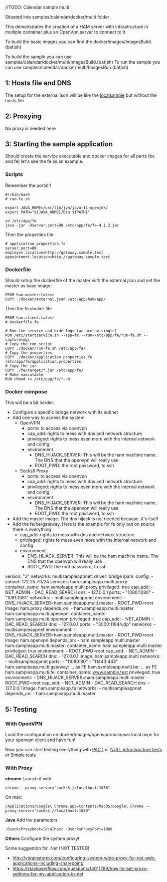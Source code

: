 //TODO: Calendar sample multi

Situated into samples/calendar/docker/multi folder

This demonstrates the creation of a HAM server with infrastructure in multiple container 
plus an OpenVpn server to connect to it

To build the basic images you can find the docker/images/ImagesBuild.(bat|sh)

To build the sample you can use samples/calendar/docker/multi/ImagesBuild.(bat|sh)
To run the sample you can use samples/calendar/docker/multi/ImagesRun.(bat|sh)

## 1: Hosts file and DNS

The setup for the external.json will be like the [localsample](../generated/localsample.md) but without the hosts file

## 2: Proxying

No proxy is needed here

## 3: Starting the sample application

Should create the service executable and docker images for all parts (be and fe) let's see the fe as an example.

### Scripts

Remember the ports!!!

    #!/bin/bash
    # run-fe.sh

    export JAVA_HOME=/usr/lib/jvm/java-11-openjdk/
    export PATH="${JAVA_HOME}/bin:${PATH}"

    cd /etc/app/fe
    java -jar -Dserver.port=80 /etc/app/fe/fe-4.1.2.jar

Then the properties file

    # application.properties.fe
    server.port=80
    employee.location=http://gateway.sample.test
    appointment.location=http://gateway.sample.test

### Dockerfile

Should setup the dockerfile of the master with the external.json and set the master as base image

    FROM ham.master:latest
    COPY ./docker/external.json /etc/app/ham/app/

Then the fe docker file

    FROM ham.client:latest
    # Dockerfile.fe

    # Run the service and hide logs (we are on single)
    RUN /etc/startservice.sh --app=fe --run=/etc/app/fe/run-fe.sh --capturelogs
    # Copy the run script
    COPY ./docker/run-fe.sh /etc/app/fe/
    # Copy the properties
    COPY ./docker/application.properties.fe /etc/app/fe/application.properties
    # Copy the jar
    COPY ./fe/target/*.jar /etc/app/fe/
    # Make executable
    RUN chmod +x /etc/app/fe/*.sh

### Docker compose

This will be a bit harder.

* Configure a specific bridge network with its subnet
* Add one way to access the system
	* OpenVPN
	    * ports: to access via openvpn
	    * cap_add: rights to mess with dns and network structure
	    * privileged: rights to mess even more with the internal network and config
	    * environment
	        * DNS_HIJACK_SERVER: This will be the ham machine name. The DNS that the openvpn will really use
	        * ROOT_PWD: the root password, to ssh
	* Socks5 Proxy
	    * ports: to access via openvpn
	    * cap_add: rights to mess with dns and network structure
	    * privileged: rights to mess even more with the internal network and config
	    * environment
	        * DNS_HIJACK_SERVER: This will be the ham machine name. The DNS that the openvpn will really use
	        * ROOT_PWD: the root password, to ssh
* Add the master image. The dns hijack is not needed because..it's itself
* Add the fe/be/gateway. Here is the example for fe only but on source there is everything
    * cap_add: rights to mess with dns and network structure
    * privileged: rights to mess even more with the internal network and config
    * environment
        * DNS_HIJACK_SERVER: This will be the ham machine name. The DNS that the openvpn will really use
        * ROOT_PWD: the root password, to ssh

version: "2"
networks:
  multisampleappnet:
    driver: bridge
    ipam:
      config:
        - subnet: 172.25.7.0/24
services:
  ham.sampleapp.multi.proxy:
    container_name: ham.sampleapp.multi.proxy
    privileged: true
    cap_add:
      - NET_ADMIN
      - DAC_READ_SEARCH
    dns:
      - 127.0.0.1
    ports:
      - "1080:1080"
      - "1081:1081"
    networks:
      - multisampleappnet
    environment:
      - DNS_HIJACK_SERVER=ham.sampleapp.multi.master
      - ROOT_PWD=root
    image: ham.proxy
    depends_on:
      - ham.sampleapp.multi.master
  ham.sampleapp.multi.openvpn:
    container_name: ham.sampleapp.multi.openvpn
    privileged: true
    cap_add:
      - NET_ADMIN
      - DAC_READ_SEARCH
    dns:
      - 127.0.0.1
    ports:
      - "3000:1194/udp"
    networks:
      - multisampleappnet
    environment:
      - DNS_HIJACK_SERVER=ham.sampleapp.multi.master
      - ROOT_PWD=root
    image: ham.openvpn
    depends_on:
      - ham.sampleapp.multi.master
  ham.sampleapp.multi.master:
    container_name: ham.sampleapp.multi.master
    privileged: true
    environment:
      - ROOT_PWD=root
    cap_add:
      - NET_ADMIN
      - DAC_READ_SEARCH
    dns:
      - 127.0.0.1
    image: ham.sampleapp.multi
    networks:
      - multisampleappnet
    ports:
      - "11080:80"
      - "11443:443"
  ham.sampleapp.multi.gateway:
    ... as FE
  ham.sampleapp.multi.be:
    ... as FE
  ham.sampleapp.multi.fe:
    container_name: www.sample.test
    privileged: true
    environment:
      - DNS_HIJACK_SERVER=ham.sampleapp.multi.master
      - ROOT_PWD=root
    cap_add:
      - NET_ADMIN
      - DAC_READ_SEARCH
    dns:
      - 127.0.0.1
    image: ham.sampleapp.fe
    networks:
      - multisampleappnet
    depends_on:
      - ham.sampleapp.multi.master

## 5: Testing 

### With OpenVPN

Load the configuration on docker/images/openvpn/mainuser.local.ovpn for your openvpn client and have fun!

Now you can start testing everything with [PACT](plugins/replayer/pact.md) 
or [NULL infrastructure tests](plugins/replayer/null.md)
or [Simple tests](plugins/replayer/simple.md)

### With Proxy

**chrome** Launch it with

	chrome --proxy-server="socks5://localhost:1080"

On mac:

    /Applications/Google\ Chrome.app/Contents/MacOS/Google\ Chrome --proxy-server="socks5://localhost:1080"
	
**Java** Add the parameters

	-DsocksProxyHost=localhost -DsocksProxyPort=1080
	
**Others** Configure the system proxy!

Some suggestion for .Net (NOT TESTED)

* http://vbrainstorm.com/configuring-system-wide-proxy-for-net-web-applications-including-sharepoint/
* https://stackoverflow.com/questions/14011789/how-to-set-proxy-settings-for-my-application-in-net